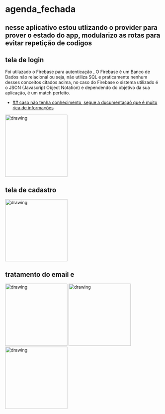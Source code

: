 # agenda_fechada
## nesse aplicativo estou utlizando o provider para prover o estado do app, modularizo as rotas para evitar repetição de codigos

## tela de login

Foi utilazado o Firebase para autenticação , O Firebase é um Banco de Dados não relacional ou seja, não utiliza SQL e praticamente nenhum desses conceitos citados acima, no caso do Firebase o sistema utilizado é o JSON (Javascript Object Notation) e dependendo do objetivo da sua aplicação, é um match perfeito.
- [## caso não tenha conhecimento ,segue a ducumentaçaõ que é muito rica de informações](https://firebase.google.com/?hl=pt)

<img src="https://i.ibb.co/Vq2g8RG/Screenshot-1640305669.png" alt="drawing" width="200"/>


## tela de cadastro
<img src="https://i.ibb.co/1drwGDt/cadastro.png" alt="drawing" border="0" width="200">

## tratamento do email e 
<img src="https://i.ibb.co/SffRzFC/tratamento.png" alt="drawing" border="0" width="200">
<img src="https://i.ibb.co/NrfY2wQ/tratamento2.png" alt="drawing" border="0" width="200">
<img src="https://i.ibb.co/VpxZgWD/tratamento3.png" alt="drawing" border="0" width="200">
